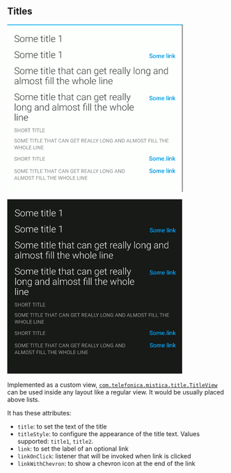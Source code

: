 ## Titles

<p align="left">
   <img src="../../../../../../../../doc/images/title/title.png" />
</p>
<p align="left">
   <img src="../../../../../../../../doc/images/title/title_dark.png" />
</p>

Implemented as a custom view, [`com.telefonica.mistica.title.TitleView`](https://github.com/Telefonica/mistica-android/blob/main/library/src/main/java/com/telefonica/mistica/title/TitleView.kt) can be used inside any layout like a regular 
view. It would be usually placed above lists.

It has these attributes:
- `title`: to set the text of the title
- `titleStyle`: to configure the appearance of the title text. Values supported: `title1`, `title2`.
- `link`: to set the label of an optional link
- `linkOnClick`: listener that will be invoked when link is clicked
- `linkWithChevron`: to show a chevron icon at the end of the link
